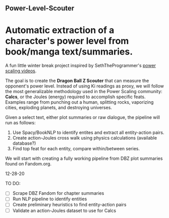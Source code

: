 ## Power-Level-Scouter
# Automatic extraction of a character's power level from book/manga text/summaries.

A fun little winter break project inspired by SethTheProgrammer's [power scaling videos](https://www.youtube.com/watch?v=48haDEHpJEA&t=349s).

The goal is to create the __Dragon Ball Z Scouter__ that can measure the opponent's power level. Instead of using Ki readings as proxy, we will follow the most generalizable methodology used in the Power Scaling community: **Calcs**, or the Joules (energy) required to accomplish specific feats. Examples range from punching out a human, splitting rocks, vaporizing cities, exploding planets, and destroying universes. 

Given a select text, either plot summaries or raw dialogue, the pipeline will run as follows:

1. Use Spacy/BookNLP to identify entites and extract all entity-action pairs.
2. Create action-Joules cross walk using physics calculations (available database?)
3. Find top feat for each entity, compare within/between series. 

We will start with creating a fully working pipeline from DBZ plot summaries found on Fandom.org. 

12-28-20

TO DO:

- [ ] Scrape DBZ Fandom for chapter summaries
- [ ] Run NLP pipeline to identify entities
- [ ] Create preliminary heuristics to find entity-action pairs
- [ ] Validate an action-Joules dataset to use for Calcs
